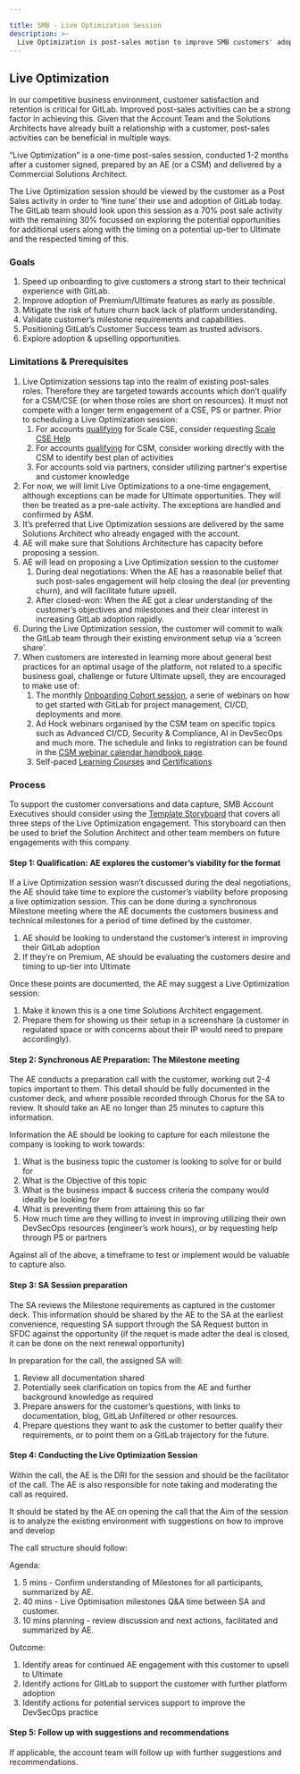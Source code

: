 ```yaml
---

title: SMB - Live Optimization Session
description: >-
  Live Optimization is post-sales motion to improve SMB customers' adoption of GitLab.
---
```








## Live Optimization

In our competitive business environment, customer satisfaction and retention is critical for GitLab. Improved post-sales activities can be a strong factor in achieving this. Given that the Account Team and the Solutions Architects have already built a relationship with a customer, post-sales activities can be beneficial in multiple ways.

“Live Optimization” is a one-time post-sales session, conducted 1-2 months after a customer signed, prepared by an AE (or a CSM) and delivered by a Commercial Solutions Architect.

The Live Optimization session should be viewed by the customer as a Post Sales activity in order to ‘fine tune’ their use and adoption of GitLab today. The GitLab team should look upon this session as a 70% post sale activity with the remaining 30% focussed on exploring the potential opportunities for additional users along with the timing on a potential up-tier to Ultimate and the respected timing of this.

### Goals

1. Speed up onboarding to give customers a strong start to their technical experience with GitLab.
1. Improve adoption of Premium/Ultimate features as early as possible.
1. Mitigate the risk of future churn back lack of platform understanding.
1. Validate customer’s milestone requirements and capabilities.
1. Positioning GitLab’s Customer Success team as trusted advisors.
1. Explore adoption & upselling opportunities.

### Limitations & Prerequisites

1. Live Optimization sessions tap into the realm of existing post-sales roles. Therefore they are targeted towards accounts which don’t qualify for a CSM/CSE (or when those roles are short on resources). It must not compete with a longer term engagement of a CSE, PS or partner. Prior to scheduling a Live Optimization session:
   1. For accounts [qualifying](https://gitlab.com/gitlab-com/customer-success/csm/-/wikis/CSM-Segments) for Scale CSE, consider requesting [Scale CSE Help](/handbook/customer-success/csm/segment/scale/scale-operating-rhythm/#scale-engagement-request-process)
   1. For accounts [qualifying](https://gitlab.com/gitlab-com/customer-success/csm/-/wikis/CSM-Segments) for CSM, consider working directly with the CSM to identify best plan of activities
   1. For accounts sold via partners, consider utilizing partner's expertise and customer knowledge
1. For now, we will limit Live Optimizations to a one-time engagement, although exceptions can be made for Ultimate opportunities. They will then be treated as a pre-sale activity. The exceptions are handled and confirmed by ASM.
1. It’s preferred that Live Optimization sessions are delivered by the same Solutions Architect who already engaged with the account.
1. AE will make sure that Solutions Architecture has capacity before proposing a session.
1. AE will lead on proposing a Live Optimization session to the customer
    1. During deal negotiations: When the AE has a reasonable belief that such post-sales engagement will help closing the deal (or preventing churn), and will facilitate future upsell.
    1. After closed-won: When the AE got a clear understanding of the customer’s objectives and milestones and their clear interest in increasing GitLab adoption rapidly.
1. During the Live Optimization session, the customer will commit to walk the GitLab team through their existing environment setup via a ‘screen share’.
1. When customers are interested in learning more about general best practices for an optimal usage of the platform, not related to a specific business goal, challenge or future Ultimate upsell, they are encouraged to make use of:
    1. The monthly [Onboarding Cohort session](/handbook/customer-success/csm/segment/scale/scale-operating-rhythm/#scale-onboarding-cohorts), a serie of webinars on how to get started with GitLab for project management, CI/CD, deployments and more.
    1. Ad Hock webinars organised by the CSM team on specific topics such as Advanced CI/CD, Security & Compliance, AI in DevSecOps and much more. The schedule and links to registration can be found in the [CSM webinar calendar handbook page](/handbook/customer-success/csm/segment/scale/webinar-calendar/).
    1. Self-paced [Learning Courses](https://levelup.gitlab.com/catalog?labels=%5B%22Subject%22%2C%22Type%22%5D&values=%5B%22GitLab%20Product%20Training%22%2C%22Course%22%5D) and [Certifications](https://levelup.gitlab.com/pages/certifications/)

### Process

To support the customer conversations and data capture, SMB Account Executives should consider using the [Template Storyboard](https://docs.google.com/presentation/d/1VhMzr7n31KdiBRCaY6X9-B71-tRanUAuIh78J-2cr_4/edit#slide=id.g2372274dae0_5_482) that covers all three steps of the Live Optimization engagement. This storyboard can then be used to brief the Solution Architect and other team members on future engagements with this company.

#### Step 1: Qualification: AE explores the customer’s viability for the format

If a Live Optimization session wasn’t discussed during the deal negotiations, the AE should take time to explore the customer’s viability before proposing a live optimization session. This can be done during a synchronous Milestone meeting where the AE documents the customers business and technical milestones for a period of time defined by the customer.

1. AE should be looking to understand the customer’s interest in improving their GitLab adoption
1. If they’re on Premium, AE should be evaluating the customers desire and timing to up-tier into Ultimate

Once these points are documented, the AE may suggest a Live Optimization session:

1. Make it known this is a one time Solutions Architect engagement.
1. Prepare them for showing us their setup in a screenshare (a customer in regulated space or with concerns about their IP would need to prepare accordingly).

#### Step 2: Synchronous AE Preparation: The Milestone meeting

The AE conducts a preparation call with the customer, working out 2-4 topics important to them. This detail should be fully documented in the customer deck, and where possible recorded through Chorus for the SA to review. It should take an AE no longer than 25 minutes to capture this information.

Information the AE should be looking to capture for each milestone the company is looking to work towards:

1. What is the business topic the customer is looking to solve for or build for
1. What is the Objective of this topic
1. What is the business impact & success criteria the company would ideally be looking for
1. What is preventing them from attaining this so far
1. How much time are they willing to invest in improving utilizing their own DevSecOps resources (engineer’s work hours), or by requesting help through PS or partners

Against all of the above, a timeframe to test or implement would be valuable to capture also.

#### Step 3: SA Session preparation

The SA reviews the Milestone requirements as captured in the customer deck. This information should be shared by the AE to the SA at the earliest convenience, requesting SA support through the SA Request button in SFDC against the opportunity (if the requet is made adter the deal is closed, it can be done on the next renewal opportunity)

In preparation for the call, the assigned SA will:

1. Review all documentation shared
1. Potentially seek clarification on topics from the AE and further background knowledge as required
1. Prepare answers for the customer’s questions, with links to documentation, blog, GitLab Unfiltered or other resources.
1. Prepare questions they want to ask the customer to better qualify their requirements, or to point them on a GitLab trajectory for the future.

#### Step 4: Conducting the Live Optimization Session

Within the call, the AE is the DRI for the session and should be the facilitator of the call. The AE is also responsible for note taking and moderating the call as required.

It should be stated by the AE on opening the call that the Aim of the session is to analyze the existing environment with suggestions on how to improve and develop

The call structure should follow:

Agenda:

1. 5 mins - Confirm understanding of Milestones for all participants, summarized by AE.
1. 40 mins - Live Optimisation milestones Q&A time between SA and customer.
1. 10 mins planning - review discussion and next actions, facilitated and summarized by AE.

Outcome:

1. Identify areas for continued AE engagement with this customer to upsell to Ultimate
1. Identify actions for GitLab to support the customer with further platform adoption
1. Identify actions for potential services support to improve the DevSecOps practice

#### Step 5: Follow up with suggestions and recommendations

If applicable, the account team will follow up with further suggestions and recommendations.
